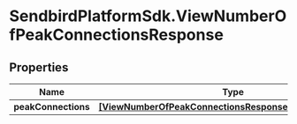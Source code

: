 # SendbirdPlatformSdk.ViewNumberOfPeakConnectionsResponse

## Properties

Name | Type | Description | Notes
------------ | ------------- | ------------- | -------------
**peakConnections** | [**[ViewNumberOfPeakConnectionsResponsePeakConnections]**](ViewNumberOfPeakConnectionsResponsePeakConnections.md) |  | [optional] 


